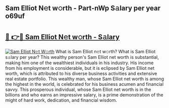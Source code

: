 ## Sam Elliot N𝚎t w𝚘rth - Part-nWp S𝚊lary per year o69uf

# <h2><a href="http://gc418at.nevu.top/?p=Sam+Elliot">🔗 👉🔴 Sam Elliot N𝚎t w𝚘rth - S𝚊lary</a></h2>

[![Sam Elliot N𝚎t W𝚘rth](https://i.imgur.com/Oavwk0R.jpeg)](http://gc418at.nevu.top/?p=Sam+Elliot)
What is Sam Elliot n𝚎t w𝚘rth? What is Sam Elliot s𝚊lary per year?
This wealthy person's Sam Elliot net worth is substantial, making him one of the wealthiest individuals in his industry. His income from his employment is considerable, but it is eclipsed by Sam Elliot net worth, which is attributed to his diverse business activities and extensive real estate portfolio. This wealthy man, whose Sam Elliot net worth is among the highest in the world, is celebrated for his business acumen and financial savvy. This prosperous individual, whose Sam Elliot net worth is in the billions and who earns an impressive salary, is a prime demonstration of the might of hard work, dedication, and financial wisdom.
